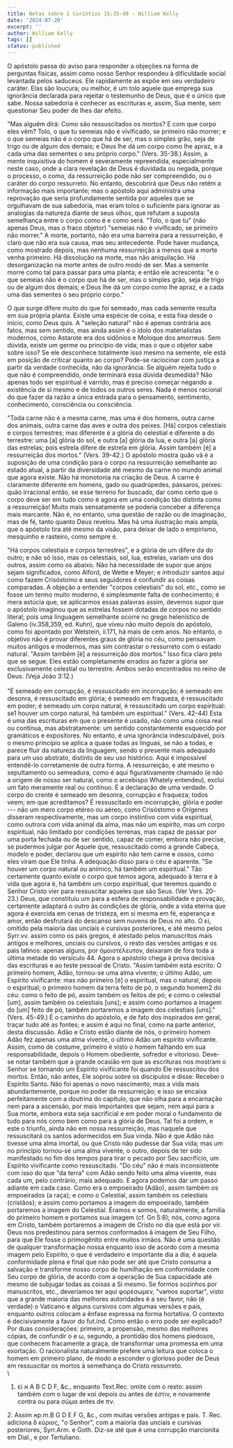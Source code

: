 ```yaml
---
title: Notas sobre 1 Coríntios 15;35-49 - William Kelly
date: '2024-07-20'
excerpt: ''
author: William Kelly
tags: []
status: published
---
```

O apóstolo passa do aviso para responder a objeções na forma de
perguntas físicas, assim como nosso Senhor respondeu à dificuldade
social levantada pelos saduceus. Ele rapidamente as expõe em seu
verdadeiro caráter. Elas são loucura; ou melhor, é um tolo aquele que
emprega sua ignorância declarada para rejeitar o testemunho de Deus, que
é o único que sabe. Nossa sabedoria é conhecer as escrituras e, assim,
Sua mente, sem questionar Seu poder de lhes dar efeito.

\"Mas alguém dirá: Como são ressuscitados os mortos? E com que corpo
eles vêm? Tolo, o que tu semeias não é vivificado, se primeiro não
morrer; e o que semeias não é o corpo que há de ser, mas o simples grão,
seja de trigo ou de algum dos demais; e Deus lhe dá um corpo como lhe
apraz, e a cada uma das sementes o seu próprio corpo.\" (Vers. 35-38.)
Assim, a mente inquisitiva do homem é severamente repreendida,
especialmente neste caso, onde a clara revelação de Deus é duvidada ou
negada, porque o processo, o como, da ressurreição pode não ser
compreendido, ou o caráter do corpo ressurreto. No entanto, descobrirá
que Deus não retém a informação mais importante; mas o apóstolo aqui
administra uma reprovação que seria profundamente sentida por aqueles
que se orgulhavam de sua sabedoria, mas eram tolos o suficiente para
ignorar as analogias da natureza diante de seus olhos, que refutam a
suposta semelhança entre o corpo como é e como será. \"Tolo, o que tu\"
(não apenas Deus, mas o fraco objetor) \"semeias não é vivificado, se
primeiro não morrer.\" A morte, portanto, não era uma barreira para a
ressurreição, é claro que não era sua causa, mas seu antecedente. Pode
haver mudança, como mostrado depois, mas nenhuma ressurreição a menos
que a morte venha primeiro. Há dissolução na morte, mas não aniquilação.
Há desorganização na morte antes de outro modo de ser. Mas a semente
morre como tal para passar para uma planta; e então ele acrescenta: \"e
o que semeias não é o corpo que há de ser, mas o simples grão, seja de
trigo ou de algum dos demais; e Deus lhe dá um corpo como lhe apraz, e a
cada uma das sementes o seu próprio corpo.\"

O que surge difere muito do que foi semeado, mas cada semente resulta em
sua própria planta. Existe uma espécie de coisa, e esta fixa desde o
início, como Deus quis. A \"seleção natural\" não é apenas contrária aos
fatos, mas sem sentido, mas ainda assim é o ídolo dos materialistas
modernos, como Astarote era dos sidônios e Moloque dos amorreus. Sem
dúvida, existe um germe ou princípio de vida; mas o que o objetor sabe
sobre isso? Se ele desconhece totalmente isso mesmo na semente, ele está
em posição de criticar quanto ao corpo? Pode-se raciocinar com justiça a
partir da verdade conhecida, não da ignorância. Se alguém rejeita tudo o
que não é compreendido, onde terminará essa dúvida desmedida? Não apenas
todo ser espiritual é varrido, mas é preciso começar negando a
existência de si mesmo e de todos os outros seres. Nada é menos racional
do que fazer da razão a única entrada para o pensamento, sentimento,
conhecimento, consciência ou consciência.

\"Toda carne não é a mesma carne, mas uma é dos homens, outra carne dos
animais, outra carne das aves e outra dos peixes. \[Há\] corpos
celestiais e corpos terrestres; mas diferente é a glória do celestial e
diferente a do terrestre: uma \[a\] glória do sol, e outra \[a\] glória
da lua, e outra \[a\] glória das estrelas; pois estrela difere de
estrela em glória. Assim também \[é\] a ressurreição dos mortos.\"
(Vers. 39-42.) O apóstolo mostra quão vã é a suposição de uma condição
para o corpo na ressurreição semelhante ao estado atual, a partir da
diversidade até mesmo da carne no mundo animal que agora existe. Não há
monotonia na criação de Deus. A carne é claramente diferente em homens,
gado ou quadrúpedes, pássaros, peixes: quão irracional então, se esse
terreno for buscado, dar como certo que o corpo deve ser em tudo como é
agora em uma condição tão distinta como a ressurreição! Muito mais
sensatamente se poderia conceber a diferença mais marcante. Não é, no
entanto, uma questão de razão ou de imaginação, mas de fé, tanto quanto
Deus revelou. Mas há uma ilustração mais ampla, que o apóstolo tira até
mesmo da visão, para deixar de lado o empirismo, mesquinho e rasteiro,
como sempre é.

\"Há corpos celestiais e corpos terrestres\", e a glória de um difere da
do outro; e não só isso, mas os celestiais, sol, lua, estrelas, variam
uns dos outros, assim como os abaixo. Não há necessidade de supor que
anjos sejam significados, como Alford, de Wette e Meyer; e introduzir
santos aqui como fazem Crisóstomo e seus seguidores é confundir as
coisas comparadas. A objeção a entender \"corpos celestiais\" do sol,
etc., como se fosse um termo muito moderno, é simplesmente falta de
conhecimento; é mera astúcia que, se aplicarmos essas palavras assim,
devemos supor que o apóstolo imaginou que as estrelas fossem dotadas de
corpos no sentido literal; pois uma linguagem semelhante ocorre no grego
helenístico de Galeno (iv.358,359, ed. Kuhn), que viveu não muito depois
do apóstolo, como foi apontado por Wetstein, ii.171, há mais de cem
anos. No entanto, o objetivo não é provar diferentes graus de glória no
céu, como pensavam muitos antigos e modernos, mas sim contrastar o
ressurreto com o estado natural. \"Assim também \[é\] a ressurreição dos
mortos.\" Isso fica claro pelo que se segue. Eles estão completamente
errados ao fazer a glória ser exclusivamente celestial ou terrestre.
Ambos serão encontrados no reino de Deus. (Veja João 3:12.)\
\
"É semeado em corrupção, é ressuscitado em incorrupção; é semeado em
desonra, é ressuscitado em glória; é semeado em fraqueza, é ressuscitado
em poder; é semeado um corpo natural, é ressuscitado um corpo
espiritual: se1 houver um corpo natural, há também um espiritual."
(Vers. 42-44) Esta é uma das escrituras em que o presente é usado, não
como uma coisa real ou contínua, mas abstratamente: um sentido
constantemente esquecido por gramáticos e expositores. No entanto, é uma
ignorância indesculpável, pois o mesmo princípio se aplica a quase todas
as línguas, se não a todas, e parece fluir da natureza da linguagem,
sendo o presente mais adequado para um uso abstrato, distinto de seu uso
histórico. Aqui é impossível entendê-lo corretamente de outra forma. A
ressurreição, e até mesmo o sepultamento ou semeadura, como é aqui
figurativamente chamado (e não a origem de nosso ser natural, como o
arcebispo Whately entendeu), exclui um fato meramente real ou contínuo.
É a declaração de uma verdade. O corpo do crente é semeado em desonra,
corrupção e fraqueza; todos veem; em que acreditamos? É ressuscitado em
incorrupção, glória e poder --- não um mero corpo etéreo ou aéreo, como
Crisóstomo e Orígenes disseram respectivamente, mas um corpo instintivo
com vida espiritual, como outrora com vida animal da alma, mas não um
espírito, mas um corpo espiritual, não limitado por condições terrenas,
mas capaz de passar por uma porta fechada ou de ser sentido, capaz de
comer, embora não precise, se pudermos julgar por Aquele que,
ressuscitado como a grande Cabeça, modelo e poder, declarou que um
espírito não tem carne e ossos, como eles viram que Ele tinha. A
adequação disso para o céu é aparente. "Se houver um corpo natural ou
anímico, há também um espiritual." Tão certamente quanto existe o corpo
que temos agora, adequado à terra e à vida que agora é, há também um
corpo espiritual, que teremos quando o Senhor Cristo vier para
ressuscitar aqueles que são Seus. (Ver Vers. 20-23.) Deus, que
constituiu um para a esfera de responsabilidade e provação, certamente
adaptará o outro às condições de glória, onde a vida eterna que agora é
exercida em cenas de tristeza, em si mesma em fé, esperança e amor,
então desfrutará do descanso sem nuvens de Deus no alto. O εἰ, omitido
pela maioria das unciais e cursivas posteriores, e até mesmo pelos
Syrr.vv. assim como os pais gregos, é atestado pelos manuscritos mais
antigos e melhores, unciais ou cursivos, o resto das versões antigas e
os pais latinos: apenas alguns, por ὁμοιοτέλευτον, deixaram de fora toda
a última metade do versículo 44. Agora o apóstolo chega à prova decisiva
das escrituras e ao teste pessoal de Cristo. "Assim também está escrito:
O primeiro homem, Adão, tornou-se uma alma vivente; o último Adão, um
Espírito vivificante: mas não primeiro \[é\] o espiritual, mas o
natural, depois o espiritual; o primeiro homem da terra feito de pó, o
segundo homem2 do céu: como o feito de pó, assim também os feitos de pó;
e como o celestial \[um\], assim também os celestiais \[uns\]; e assim
como portamos a imagem do \[um\] feito de pó, também portaremos a imagem
dos celestiais \[uns\]." (Vers. 45-49.) É o caminho do apóstolo, e de
fato dos inspirados em geral, traçar tudo até as fontes; e assim é aqui
no final, como na parte anterior, desta discussão. Adão e Cristo estão
diante de nós, o primeiro homem Adão fez apenas uma alma vivente, o
último Adão um espírito vivificante. Assim, como de costume, primeiro é
visto o homem falhando em sua responsabilidade, depois o Homem
obediente, sofredor e vitorioso. Deve-se notar também que a grande
ocasião em que as escrituras nos mostram o Senhor se tornando um
Espírito vivificante foi quando Ele ressuscitou dos mortos. Então, não
antes, Ele soprou sobre os discípulos e disse: Recebei o Espírito Santo.
Não foi apenas o novo nascimento, mas a vida mais abundantemente, porque
no poder da ressurreição; e isso se encaixa perfeitamente com a doutrina
do capítulo, que não olha para a encarnação nem para a ascensão, por
mais importantes que sejam, nem aqui para a Sua morte, embora esta seja
sacrificial e em poder moral o fundamento de tudo para nós como bem como
para a glória de Deus. Tal foi a ordem, e este o triunfo, ainda não em
nossa ressurreição, mas naquele que ressuscitará os santos adormecidos
em Sua vinda. Não é que Adão não tivesse uma alma imortal, ou que Cristo
não pudesse dar Sua vida; mas um no princípio tornou-se uma alma
vivente, o outro, depois de ter sido manifestado no fim dos tempos para
tirar o pecado por Seu sacrifício, um Espírito vivificante como
ressuscitado. "Do céu" não é mais inconsistente com isso do que "da
terra" com Adão sendo feito uma alma vivente, mas cada um, pelo
contrário, mais adequado. E agora podemos dar um passo adiante em cada
caso. Como era o empoeirado (Adão), assim também os empoeirados (a
raça); e como o Celestial, assim também os celestiais (cristãos); e
assim como portamos a imagem do empoeirado, também portaremos a imagem
do Celestial. Éramos e somos, naturalmente, a família do primeiro homem
e portamos sua imagem (cf. Gn 5:8); nós, como agora em Cristo, também
portaremos a imagem de Cristo no dia que está por vir. Deus nos
predestinou para sermos conformados à imagem de Seu Filho, para que Ele
fosse o primogênito entre muitos irmãos. Não é uma questão de qualquer
transformação nossa enquanto isso de acordo com a mesma imagem pelo
Espírito, o que é verdadeiro e importante dia a dia; é aquela
conformidade plena e final que não pode ser até que Cristo consuma a
salvação e transforme nosso corpo de humilhação em conformidade com Seu
corpo de glória, de acordo com a operação de Sua capacidade até mesmo de
subjugar todas as coisas a Si mesmo. Se formos sozinhos por manuscritos,
etc., deveríamos ter aqui φορέσωμεν, "vamos suportar", visto que a
grande maioria das melhores autoridades é a seu favor, não (é verdade) o
Vaticano e alguns cursivos com algumas versões e pais, enquanto outros
colocam a ênfase expressa na forma hortativa. O contexto é decisivamente
a favor do fut.ind. Como então o erro pode ser explicado? Por duas
considerações: primeiro, a propensão, mesmo das melhores cópias, de
confundir ο e ω, segundo, a prontidão dos homens piedosos, que conhecem
fracamente a graça, de transformar uma promessa em uma exortação. O
racionalista naturalmente prefere uma leitura que coloca o homem em
primeiro plano, de modo a esconder o glorioso poder de Deus em
ressuscitar os mortos à semelhança do Cristo ressurreto.\
\
1. εἰ א A B C D F, &c., enquanto Text.Rec. omite com o resto: assim
também com o lugar de καί depois ou antes de ἐστιν, e novamente contra
ou para σῶμα antes de πν.

2\. Assim אp.m.B G D E F G, &c., com muitas versões antigas e pais. T.
Rec. adiciona δ κύριος, "o Senhor", com a maioria das unciais e cursivas
posteriores, Syrr.Arm. e Goth. Diz-se até que é uma corrupção marcionita
em Dial., e por Tertuliano.
